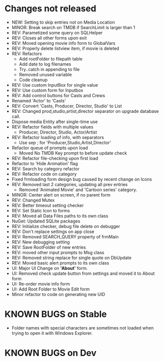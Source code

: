 # Changes not released
- NEW: Setting to skip entries not on Media Location
- MINOR: Break search on TMDB if SearchLimit is larger than 1
- REV: Parametized some query on SQLHelper
- REV: Closes all other forms upon exit
- REV: Moved opening movie info form to GlobalVars
- REV: Properly delete listview item, if movie is deleted
- REV: Refactors
  - Add rootFolder to filepath table
  - Add date to log filenames
  - Try..catch in appending to file
  - Removed unused variable
  - Code cleanup
- REV: Use custom InputBox for single value
- REV: Use custom form for Inputbox
- REV: Add control buttons for Casts and Crews
- Renamed 'Actor' to 'Casts'
- REV: Convert 'Casts, Producer, Director, Studio' to List
- REV: Changed prod,studio,artist,director separator on upgrade database call.
- Dispose media Entity after single-time use
- REV: Refactor fields with multiple values
  - Producer, Director, Studio, Actor/Artist
- REV: Refactor loading of info, with separators
  - Use sep ; for 'Producer,Studio,Artist,Director'
- Refactor queue of prompts upon load
  - Moved No TMDB Key prompt to before update check
- REV: Refactor file-checking upon first load
- Refactor to 'Hide Animation' flag
- REV: Search by category refactor
- REV: Refactor code on category
- Fixed frmloading form design bug caused by recent change on Icons
- REV: Removed last 2 categories, updating all prev entries
  - Removed 'Animated Movie' and 'Cartoon series' category.
- MINOR: Center alert on screen, if no parent form
- REV: Changed Mutex
- REV: Better timeout setting checker
- REV: Set Static Icon to forms
- REV: Moved all Data Files paths to its own class
- NuGet: Updated SQLite packages
- REV: Initialize checker, debug file delete on debugger
- REV: Don't replace settings on app close
- REV: Removed SEARCH_QUERY property of frmMain
- REV: New debugging setting
- REV: Save RootFolder of new entries
- REV: moved other input prompts to Msg class
- REV: Removed string replace for single quote on DbUpdate
- REV: Moved basic alert prompts to its own class
- UI: Major UI Change on **'About'** form.
- UI: Removed check update button from settings and moved it to About form
- UI: Re-order movie info form
- UI: Add Root Folder to Movie Edit form
- Minor refactor to code on generating new UID

# KNOWN BUGS on Stable
- Folder names with special characters are sometimes not loaded when trying to open it with Windows Explorer.

# KNOWN BUGS on Dev